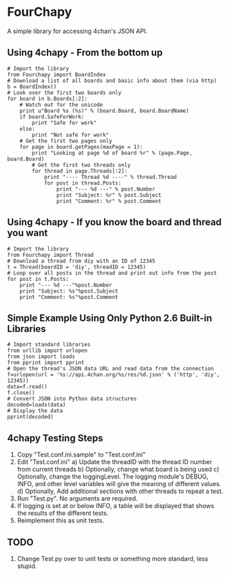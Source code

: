 FourChapy
=====
A simple library for accessing 4chan's JSON API.  


Using 4chapy - From the bottom up
-----
	# Import the library
	from Fourchapy import BoardIndex
	# Download a list of all boards and basic info about them (via http)
	b = BoardIndex()
	# Look over the first two boards only
	for board in b.Boards[:2]:
		# Watch out for the unicode
		print u"Board %s (%s)" % (board.Board, board.BoardName)
		if board.SafeForWork:
			print "Safe for work"
		else:
			print "Not safe for work"
		# Get the first two pages only
		for page in board.getPages(maxPage = 1):
			print "Looking at page %d of board %r" % (page.Page, board.Board)
			# Get the first two threads only
			for thread in page.Threads[:2]:
				print "---- Thread %d ----" % thread.Thread
				for post in thread.Posts:
					print "--- %d ---" % post.Number
					print "Subject: %r" % post.Subject
					print "Comment: %r" % post.Comment
	
Using 4chapy - If you know the board and thread you want
-----
	# Import the library
	from Fourchapy import Thread
	# Download a thread from diy with an ID of 12345
	t = Thread(boardID = 'diy', threadID = 12345)
	# Loop over all posts in the thread and print out info from the post
	for post in t.Posts:
		print "--- %d ---"%post.Number
		print "Subject: %s"%post.Subject
		print "Comment: %s"%post.Comment


Simple Example Using Only Python 2.6 Built-in Libraries
-----
	# Import standard libraries 
	from urllib import urlopen
	from json import loads
	from pprint import pprint
	# Open the thread's JSON data URL and read data from the connection
	f=urlopen(url = '%s://api.4chan.org/%s/res/%d.json' % ('http', 'diy', 12345))
	data=f.read()
	f.close()
	# Convert JSON into Python data structures
	decoded=loads(data)
	# Display the data
	pprint(decoded)
			
		
4chapy Testing Steps
-----
1.  Copy "Test.conf.ini.sample" to "Test.conf.ini"
2.  Edit "Test.conf.ini"
	a) Update the threadID with the thread ID number from current threads
	b) Optionally, change what board is being used
	c) Optionally, change the loggingLevel. The logging module's DEBUG, INFO, 
		and other level variables will give the meaning of different values. 
	d) Optionally, Add additional sections with other threads to repeat a test.  
3.  Run "Test.py". No arguments are required. 
4.  If logging is set at or below INFO, a table will be displayed that shows
	the results of the different tests.  
5.  Reimplement this as unit tests. 


TODO
-----
1.  Change Test.py over to unit tests or something more standard, less stupid. 
